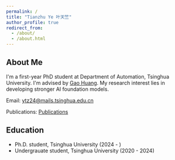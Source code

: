 ```yaml
---
permalink: /
title: "Tianzhu Ye 叶天竺"
author_profile: true
redirect_from: 
  - /about/
  - /about.html
---
```


## About Me
I'm a first-year PhD student at Department of Automation, Tsinghua University. I'm advised by [Gao Huang](https://www.gaohuang.net/). My research interest lies in developing stronger AI foundation models.

Email: ytz24@mails.tsinghua.edu.cn

Publications: [Publications](https://ytianzhu.github.io/publications/)

## Education
- Ph.D. student, Tsinghua University (2024 - )
- Undergrauate student, Tsinghua University (2020 - 2024)
